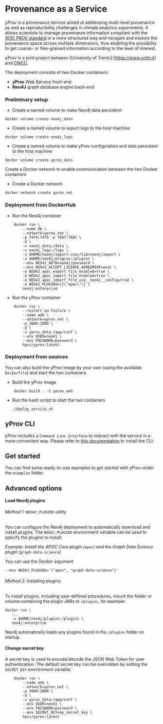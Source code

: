 # Provenance as a Service

yProv is a provenance service aimed at addressing multi-level provenance as well as reproducibility challenges in climate analytics experiments. It allows scientists to manage provenance information compliant with the [W3C PROV standard](https://www.w3.org/TR/prov-overview/) in a more structured way and navigate and explore the provenance space across multiple dimensions, thus enabling the possibility to get coarse- or fine-grained information according to the level of interest. 

yProv is a joint project between [University of Trento]:(https://www.unitn.it) and [CMCC](https://www.cmcc.it).

The deployment consists of two Docker containers:
- **yProv** Web Service front-end
- **Neo4J** graph database engine back-end

### Preliminary setup 

- Create a named volume to make Neo4j data persistent
```
docker volume create neo4j_data
```
- Create a named volume to export logs to the host machine
```
docker volume create neo4j_logs
```
- Create a named volume to make yProv configuration and data persistent to the host machine
```
docker volume create yprov_data
```
Create a Docker network to enable communication between the two Docker containers
- Create a Docker network
```
docker network create yprov_net
```

### Deployment from DockerHub

- Run the Neo4j container
```
    docker run \
        --name db \
        --network=yprov_net \
        -p 7474:7474 -p 7687:7687 \
        -d \
        -v neo4j_data:/data \
        -v neo4j_logs:/logs \
        -v $HOME/neo4j/import:/var/lib/neo4j/import \
        -v $HOME/neo4j/plugins:/plugins \
        --env NEO4J_AUTH=neo4j/password \
        --env NEO4J_ACCEPT_LICENSE_AGREEMENT=eval \
        -e NEO4J_apoc_export_file_enabled=true \
        -e NEO4J_apoc_import_file_enabled=true \
        -e NEO4J_apoc_import_file_use__neo4j__config=true \
        -e NEO4J_PLUGINS=\[\"apoc\"\] \
        neo4j:enterprise
```
- Run the yProv container
```
    docker run \
        --restart on-failure \
        --name web \
        --network=yprov_net \
        -p 3000:3000 \
        -d \
        -v yprov_data:/app/conf \
        --env USER=neo4j \
        --env PASSWORD=password \
        hpci/yprov:latest
```

### Deployment from sources

You can also build the yProv image by your own (using the available ```Dockerfile```) and start the two containers.

- Build the yProv image
```
    docker build . -t yprov_web
```
- Run the bash script to start the two containers
```
   ./deploy_service.sh 
```

## yProv CLI
yProv includes a `Command Line Interface` to interact with the service in a more convenient way.
Please refer to [this documentation](https://github.com/HPCI-Lab/yProv-CLI/tree/main) to install the CLI.

## Get started
You can find some ready-to-use examples to get started with yProv under the `examples` folder.

## Advanced options

#### Load Neo4j plugins 
###### Method 1: ```NEO4J_PLUGINS``` utility
You can configure the Neo4j deployment to automatically download and install plugins. The ```NEO4J_PLUGINS``` environment variable can be used to specify the plugins to install.

*Example: Install the APOC Core plugin (```apoc```) and the Graph Data Science plugin (```graph-data-science```)*

You can use the Docker argument 
```
--env NEO4J_PLUGINS='["apoc", "graph-data-science"]'
```

###### Method 2: Installing plugins
To install plugins, including user-defined procedures, mount the folder or volume containing the plugin JARs to ```/plugins```, for example:
```
docker run \
   ...
   -v $HOME/neo4j/plugins:/plugins \
   neo4j:enterprise
```
Neo4j automatically loads any plugins found in the ```/plugins``` folder on startup.

#### Change secret key
A secret key is used to encode/decode the JSON Web Token for user authentication. The default secret key can be overridden by setting the ```SECRET_KEY``` environment variable:
```
    docker run \
        --name web \
        --network=yprov_net \
        -p 3000:3000 \
        -d \
        -v yprov_data:/app/conf \
        --env USER=neo4j \
        --env PASSWORD=password \
        --env SECRET_KEY=my_secret_key \
        hpci/yprov:latest
```
